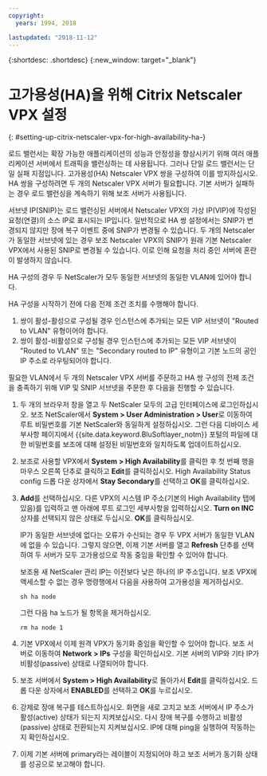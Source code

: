 ```yaml
---
copyright:
  years: 1994, 2018

lastupdated: "2018-11-12"
---
```


{:shortdesc: .shortdesc}
{:new_window: target="_blank"}

# 고가용성(HA)을 위해 Citrix Netscaler VPX 설정
{: #setting-up-citrix-netscaler-vpx-for-high-availability-ha-}

로드 밸런서는 확장 가능한 애플리케이션의 성능과 안정성을 향상시키기 위해 여러 애플리케이션 서버에서 트래픽을 밸런싱하는 데 사용됩니다. 그러나 단일 로드 밸런서는 단일 실패 지점입니다. 고가용성(HA) Netscaler VPX 쌍을 구성하여 이를 방지하십시오. HA 쌍을 구성하려면 두 개의 Netscaler VPX 서버가 필요합니다. 기본 서버가 실패하는 경우 로드 밸런싱을 계속하기 위해 보조 서버가 사용됩니다. 

서브넷 IP(SNIP)는 로드 밸런싱된 서버에서 Netscaler VPX의 가상 IP(VIP)에 작성된 요청(연결)의 소스 IP로 표시되는 IP입니다. 일반적으로 HA 쌍 설정에서는 SNIP가 변경되지 않지만 장애 복구 이벤트 중에 SNIP가 변경될 수 있습니다. 두 개의 Netscaler가 동일한 서브넷에 있는 경우 보조 Netscaler VPX의 SNIP가 원래 기본 Netscaler VPX에서 사용된 SNIP로 변경될 수 있습니다. 이로 인해 요청을 처리 중인 서버에 혼란이 발생하지 않습니다.

HA 구성의 경우 두 NetScaler가 모두 동일한 서브넷의 동일한 VLAN에 있어야 합니다.

HA 구성을 시작하기 전에 다음 전제 조건 조치를 수행해야 합니다.

1. 쌍이 활성-활성으로 구성될 경우 인스턴스에 추가되는 모든 VIP 서브넷이 "Routed to VLAN" 유형이어야 합니다.
2. 쌍이 활성-비활성으로 구성될 경우 인스턴스에 추가되는 모든 VIP 서브넷이 "Routed to VLAN" 또는 "Secondary routed to IP" 유형이고 기본 노드의 공인 IP 주소로 라우팅되어야 합니다.

필요한 VLAN에서 두 개의 Netscaler VPX 서버를 주문하고 HA 쌍 구성의 전제 조건을 충족하기 위해 VIP 및 SNIP 서브넷을 주문한 후 다음을 진행할 수 있습니다.

1. 두 개의 브라우저 창을 열고 두 NetScaler 모두의 고급 인터페이스에 로그인하십시오. 보조 NetScaler에서 **System > User Administration > User**로 이동하여 루트 비밀번호를 기본 NetScaler와 동일하게 설정하십시오. 그런 다음 디바이스 세부사항 페이지에서 {{site.data.keyword.BluSoftlayer_notm}} 포털의 파일에 대한 비밀번호를 보조에 대해 설정된 비밀번호와 일치하도록 업데이트하십시오.

2. 보조로 사용할 VPX에서 **System > High Availability**를 클릭한 후 첫 번째 행을 마우스 오른쪽 단추로 클릭하고 **Edit**를 클릭하십시오. High Availability Status config 드롭 다운 상자에서 **Stay Secondary**를 선택하고 **OK**를 클릭하십시오.

3. **Add**를 선택하십시오. 다른 VPX의 시스템 IP 주소(기본의 High Availability 탭에 있음)를 입력하고 맨 아래에 루트 로그인 세부사항을 입력하십시오. **Turn on INC** 상자를 선택되지 않은 상태로 두십시오. **OK**를 클릭하십시오. 
	
	IP가 동일한 서브넷에 없다는 오류가 수신되는 경우 두 VPX 서버가 동일한 VLAN에 없을 수 있습니다. 그렇지 않으면, 이제 기본 서버를 열고 **Refresh** 단추를 선택하여 두 서버가 모두 고가용성으로 작동 중임을 확인할 수 있어야 합니다. 

	보조용 새 NetScaler 관리 IP는 이전보다 낮은 하나의 IP 주소입니다. 보조 VPX에 액세스할 수 없는 경우 명령행에서 다음을 사용하여 고가용성을 제거하십시오.

	`sh ha node`

	그런 다음 ha 노드가 될 항목을 제거하십시오.
	
	`rm ha node 1`

4. 기본 VPX에서 이제 원격 VPX가 동기화 중임을 확인할 수 있어야 합니다. 보조 서버로 이동하여 **Network > IPs** 구성을 확인하십시오. 기본 서버의 VIP와 기타 IP가 비활성(passive) 상태로 나열되어야 합니다.

6. 보조 서버에서 **System > High Availability**로 돌아가서 **Edit**를 클릭하십시오. 드롭 다운 상자에서 **ENABLED**를 선택하고 **OK**를 누르십시오.

7. 강제로 장애 복구를 테스트하십시오. 화면을 새로 고치고 보조 서버에서 IP 주소가 활성(active) 상태가 되는지 지켜보십시오. 다시 장애 복구를 수행하고 비활성(passive) 상태로 전환되는지 지켜보십시오. IP에 대해 ping을 실행하여 작동하는지 확인하십시오.

8. 이제 기본 서버에 primary라는 레이블이 지정되어야 하고 보조 서버가 동기화 상태를 성공으로 보고해야 합니다.
